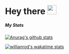 # Hey there <img src="https://raw.githubusercontent.com/MartinHeinz/MartinHeinz/master/wave.gif" width="30px">

##### My Stats

[![Anurag's github stats](https://github-readme-stats.vercel.app/api?username=NicoNiquito)](https://github.com/anuraghazra/github-readme-stats)

[![willianrod's wakatime stats](https://github-readme-stats.vercel.app/api/wakatime?username=KiboKibito&theme=graywhite&layout=compact)](https://github.com/anuraghazra/github-readme-stats)

